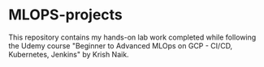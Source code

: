 # MLOPS-projects
This repository contains my hands-on lab work completed while following the Udemy course "Beginner to Advanced MLOps on GCP - CI/CD, Kubernetes, Jenkins" by Krish Naik.
